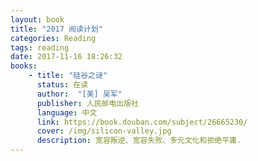 ```yaml
---
layout: book
title: "2017 阅读计划"
categories: Reading
tags: reading
date: 2017-11-16 18:26:32
books:
    - title: "硅谷之谜"
      status: 在读
      author:  "[美] 吴军"
      publisher: 人民邮电出版社
      language: 中文
      link: https://book.douban.com/subject/26665230/
      cover: /img/silicon-valley.jpg
      description: 宽容叛逆、宽容失败、多元文化和拒绝平庸.
---
```

